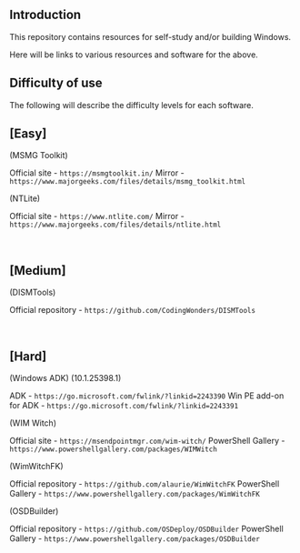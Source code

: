 <h2>Introduction</h2>

This repository contains resources for self-study and/or building Windows.

Here will be links to various resources and software for the above.

<h2>Difficulty of use</h2>

The following will describe the difficulty levels for each software.


<h2>[Easy]</h2>

(MSMG Toolkit)

Official site - ``` https://msmgtoolkit.in/ ```
Mirror - ``` https://www.majorgeeks.com/files/details/msmg_toolkit.html ```

(NTLite)

Official site - ``` https://www.ntlite.com/ ```
Mirror - ``` https://www.majorgeeks.com/files/details/ntlite.html ```

<br>

<h2>[Medium]</h2>

(DISMTools)

Official repository - ``` https://github.com/CodingWonders/DISMTools ```

<br>

<h2>[Hard]</h2>

(Windows ADK) (10.1.25398.1)

ADK - ``` https://go.microsoft.com/fwlink/?linkid=2243390 ```
Win PE add-on for ADK - ``` https://go.microsoft.com/fwlink/?linkid=2243391 ```


(WIM Witch)

Official site - ``` https://msendpointmgr.com/wim-witch/ ```
PowerShell Gallery - ``` https://www.powershellgallery.com/packages/WIMWitch ```

(WimWitchFK)

Official repository - ``` https://github.com/alaurie/WimWitchFK ```
PowerShell Gallery - ``` https://www.powershellgallery.com/packages/WimWitchFK ```

(OSDBuilder)

Official repository - ``` https://github.com/OSDeploy/OSDBuilder ```
PowerShell Gallery - ``` https://www.powershellgallery.com/packages/OSDBuilder ```
